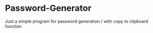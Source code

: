 # Password-Generator

Just a simple program for password generation / with copy to clipboard function